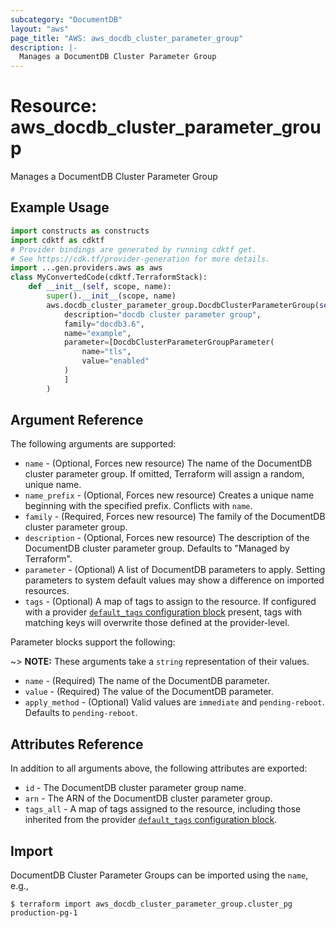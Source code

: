 ```yaml
---
subcategory: "DocumentDB"
layout: "aws"
page_title: "AWS: aws_docdb_cluster_parameter_group"
description: |-
  Manages a DocumentDB Cluster Parameter Group
---
```


# Resource: aws_docdb_cluster_parameter_group

Manages a DocumentDB Cluster Parameter Group

## Example Usage

```python
import constructs as constructs
import cdktf as cdktf
# Provider bindings are generated by running cdktf get.
# See https://cdk.tf/provider-generation for more details.
import ...gen.providers.aws as aws
class MyConvertedCode(cdktf.TerraformStack):
    def __init__(self, scope, name):
        super().__init__(scope, name)
        aws.docdb_cluster_parameter_group.DocdbClusterParameterGroup(self, "example",
            description="docdb cluster parameter group",
            family="docdb3.6",
            name="example",
            parameter=[DocdbClusterParameterGroupParameter(
                name="tls",
                value="enabled"
            )
            ]
        )
```

## Argument Reference

The following arguments are supported:

* `name` - (Optional, Forces new resource) The name of the DocumentDB cluster parameter group. If omitted, Terraform will assign a random, unique name.
* `name_prefix` - (Optional, Forces new resource) Creates a unique name beginning with the specified prefix. Conflicts with `name`.
* `family` - (Required, Forces new resource) The family of the DocumentDB cluster parameter group.
* `description` - (Optional, Forces new resource) The description of the DocumentDB cluster parameter group. Defaults to "Managed by Terraform".
* `parameter` - (Optional) A list of DocumentDB parameters to apply. Setting parameters to system default values may show a difference on imported resources.
* `tags` - (Optional) A map of tags to assign to the resource. If configured with a provider [`default_tags` configuration block](https://registry.terraform.io/providers/hashicorp/aws/latest/docs#default_tags-configuration-block) present, tags with matching keys will overwrite those defined at the provider-level.

Parameter blocks support the following:

~> **NOTE:** These arguments take a `string` representation of their values.

* `name` - (Required) The name of the DocumentDB parameter.
* `value` - (Required) The value of the DocumentDB parameter.
* `apply_method` - (Optional) Valid values are `immediate` and `pending-reboot`. Defaults to `pending-reboot`.

## Attributes Reference

In addition to all arguments above, the following attributes are exported:

* `id` - The DocumentDB cluster parameter group name.
* `arn` - The ARN of the DocumentDB cluster parameter group.
* `tags_all` - A map of tags assigned to the resource, including those inherited from the provider [`default_tags` configuration block](https://registry.terraform.io/providers/hashicorp/aws/latest/docs#default_tags-configuration-block).

## Import

DocumentDB Cluster Parameter Groups can be imported using the `name`, e.g.,

```
$ terraform import aws_docdb_cluster_parameter_group.cluster_pg production-pg-1
```

<!-- cache-key: cdktf-0.17.0-pre.15 input-2891f555a1c7d02435f5fc26ef2041bd75dd3ca55466d36e492249015c68ada2 -->